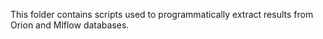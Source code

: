 This folder contains scripts used to programmatically extract results from Orion and Mlflow
databases. 
